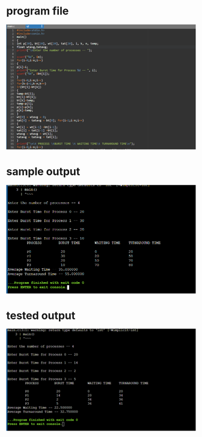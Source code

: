 # program file
![program file](sjf_579.png)
# sample output
![sample output](IO_579.png)
# tested output
![tested output](TIO_579.png)
